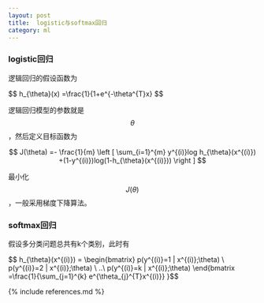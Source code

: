 ```yaml
---
layout: post
title:  logistic与softmax回归
category: ml
---
```


### logistic回归 ###

逻辑回归的假设函数为

$$ h_{\theta}(x) =\frac{1}{1+e^{-\theta^{T}x} $$

逻辑回归模型的参数就是$$ \theta $$，然后定义目标函数为

$$ J(\theta) =- \frac{1}{m} \left [  \sum_{i=1}^{m} y^{(i)}log h_{\theta}(x^{(i)}) +(1-y^{(i)})log(1-h_{\theta}(x^{(i)})) \right ] $$

最小化$$ J(\theta) $$ ，一般采用梯度下降算法。

### softmax回归 ###

假设多分类问题总共有k个类别，此时有

$$ h_{\theta}(x^{(i)}) =  \begin{bmatrix} p(y^{(i)}=1 \| x^{(i)};\theta) \ p(y^{(i)}=2 \| x^{(i)};\theta) \ ..\ p(y^{(i)}=k \| x^{(i)};\theta) \end{bmatrix =\frac{1}{\sum_{j=1}^{k} e^{\theta_{j}^{T}x^{(i)}}  }$$


{% include references.md %}
